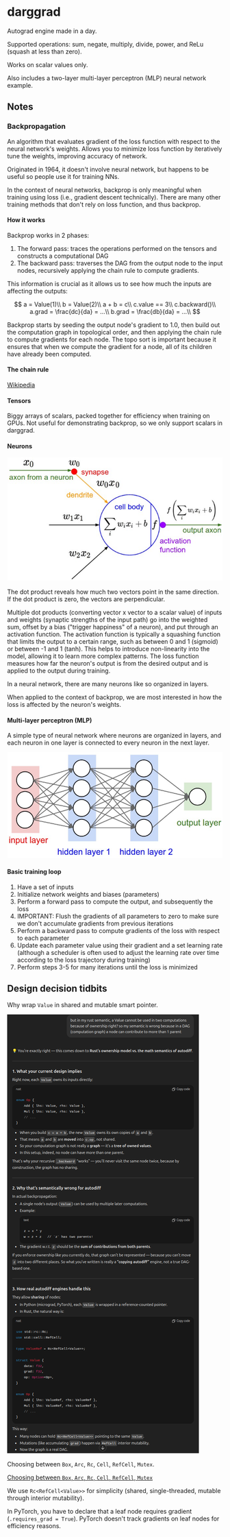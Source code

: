 # darggrad

Autograd engine made in a day.

Supported operations: sum, negate, multiply, divide, power, and ReLu (squash at
less than zero).

Works on scalar values only.

Also includes a two-layer multi-layer perceptron (MLP) neural network example.

## Notes

### Backpropagation

An algorithm that evaluates gradient of the loss function with respect to the
neural network's weights. Allows you to minimize loss function by iteratively
tune the weights, improving accuracy of network.

Originated in 1964, it doesn't involve neural network, but happens to be useful
so people use it for training NNs.

In the context of neural networks, backprop is only meaningful when training
using loss (i.e., gradient descent technically). There are many other training
methods that don't rely on loss function, and thus backprop.

#### How it works

Backprop works in 2 phases:

1. The forward pass: traces the operations performed on the tensors and
   constructs a computational DAG
1. The backward pass: traverses the DAG from the output node to the input nodes,
   recursively applying the chain rule to compute gradients.

This information is crucial as it allows us to see how much the inputs are
affecting the outputs:

$$
a = Value(1)\\
b = Value(2)\\
a + b = c\\
c.value == 3\\
c.backward()\\
a.grad = \frac{dc}{da} = ...\\
b.grad = \frac{db}{da} = ...\\
$$

Backprop starts by seeding the output node's gradient to 1.0, then build out the
computation graph in topological order, and then applying the chain rule to
compute gradients for each node. The topo sort is important because it ensures
that when we compute the gradient for a node, all of its children have already
been computed.

#### The chain rule

[Wikipedia](https://en.wikipedia.org/wiki/Chain_rule)

#### Tensors

Biggy arrays of scalars, packed together for efficiency when training on GPUs.
Not useful for demonstrating backprop, so we only support scalars in darggrad.

#### Neurons

![Neuron](media/neuron.png)

The dot product reveals how much two vectors point in the same direction. If the
dot product is zero, the vectors are perpendicular.

Multiple dot products (converting vector x vector to a scalar value) of inputs
and weights (synaptic strengths of the input path) go into the weighted sum,
offset by a bias ("trigger happiness" of a neuron), and put through an
activation function. The activation function is typically a squashing function
that limits the output to a certain range, such as between 0 and 1 (sigmoid) or
between -1 and 1 (tanh). This helps to introduce non-linearity into the model,
allowing it to learn more complex patterns. The loss function measures how far
the neuron's output is from the desired output and is applied to the output
during training.

In a neural network, there are many neurons like so organized in layers.

When applied to the context of backprop, we are most interested in how the loss
is affected by the neuron's weights.

#### Multi-layer perceptron (MLP)

A simple type of neural network where neurons are organized in layers, and each
neuron in one layer is connected to every neuron in the next layer.

![Multi-layer perceptron](media/multi-layer-perceptron.png)

#### Basic training loop

1. Have a set of inputs
1. Initialize network weights and biases (parameters)
1. Perform a forward pass to compute the output, and subsequently the loss
1. IMPORTANT: Flush the gradients of all parameters to zero to make sure we
   don't accumulate gradients from previous iterations
1. Perform a backward pass to compute gradients of the loss with respect to each
   parameter
1. Update each parameter value using their gradient and a set learning rate
   (although a scheduler is often used to adjust the learning rate over time
   according to the loss trajectory during training)
1. Perform steps 3-5 for many iterations until the loss is minimized

## Design decision tidbits

Why wrap `Value` in shared and mutable smart pointer.

![Why wrap `Value` in shared and mutable smart pointers](media/value-data-type.png)

Choosing between `Box`, `Arc`, `Rc`, `Cell`, `RefCell`, `Mutex`.

[Choosing between `Box`, `Arc`, `Rc`, `Cell`, `RefCell`, `Mutex`](media/box-arc-rc-cell-refcell-mutex.png)

We use `Rc<RefCell<Value>>` for simplicity (shared, single-threaded, mutable
through interior mutability).

In PyTorch, you have to declare that a leaf node requires gradient
(`.requires_grad = True`). PyTorch doesn't track gradients on leaf nodes for
efficiency reasons.
